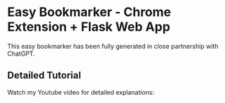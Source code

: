# Easy Bookmarker - Chrome Extension + Flask Web App

This easy bookmarker has been fully generated in close partnership with ChatGPT.

## Detailed Tutorial

Watch my Youtube video for detailed explanations: 



